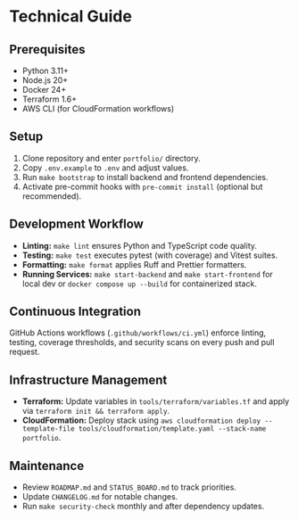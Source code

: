 # Technical Guide

## Prerequisites
- Python 3.11+
- Node.js 20+
- Docker 24+
- Terraform 1.6+
- AWS CLI (for CloudFormation workflows)

## Setup
1. Clone repository and enter `portfolio/` directory.
2. Copy `.env.example` to `.env` and adjust values.
3. Run `make bootstrap` to install backend and frontend dependencies.
4. Activate pre-commit hooks with `pre-commit install` (optional but recommended).

## Development Workflow
- **Linting:** `make lint` ensures Python and TypeScript code quality.
- **Testing:** `make test` executes pytest (with coverage) and Vitest suites.
- **Formatting:** `make format` applies Ruff and Prettier formatters.
- **Running Services:** `make start-backend` and `make start-frontend` for local dev or `docker compose up --build` for containerized stack.

## Continuous Integration
GitHub Actions workflows (`.github/workflows/ci.yml`) enforce linting, testing, coverage thresholds, and security scans on every push and pull request.

## Infrastructure Management
- **Terraform:** Update variables in `tools/terraform/variables.tf` and apply via `terraform init && terraform apply`.
- **CloudFormation:** Deploy stack using `aws cloudformation deploy --template-file tools/cloudformation/template.yaml --stack-name portfolio`.

## Maintenance
- Review `ROADMAP.md` and `STATUS_BOARD.md` to track priorities.
- Update `CHANGELOG.md` for notable changes.
- Run `make security-check` monthly and after dependency updates.
